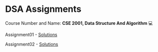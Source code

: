 # DSA Assignments

Course Number and Name: **CSE 2001, Data Structure And Algorithm** 💻

Assignment01 - [Solutions](https://github.com/yuvrajsingh2805/2ndSemITER/tree/main/Assignment01)

Assignment02 - [Solutions](https://github.com/yuvrajsingh2805/2ndSemITER/tree/main/Assignment02)
